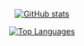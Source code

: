 <div align="center">
  
[![GitHub stats](https://github-readme-stats.vercel.app/api?username=cheesecakecat&show_icons=true&theme=dracula)](https://github.com/cheesecakecat)

[![Top Languages](https://github-readme-stats.vercel.app/api/top-langs/?username=cheesecakecat&layout=compact&theme=dracula)](https://github.com/cheesecakecat)

</div>
